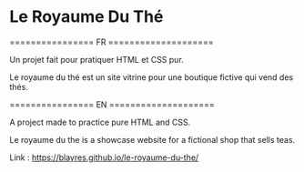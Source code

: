 # Le Royaume Du Thé

================ FR ====================

Un projet fait pour pratiquer HTML et CSS pur.

Le royaume du thé est un site vitrine pour une boutique fictive qui vend des thés.

================ EN ====================

A project made to practice pure HTML and CSS. 

Le royaume du the is a showcase website for a fictional shop that sells teas.

Link : https://blayres.github.io/le-royaume-du-the/

